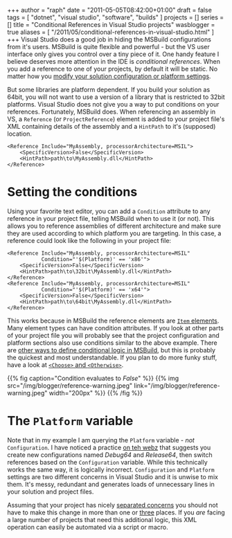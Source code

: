 +++
author = "raph"
date = "2011-05-05T08:42:00+01:00"
draft = false
tags = [ "dotnet", "visual studio", "software", "builds" ]
projects = []
series = []
title = "Conditional References in Visual Studio projects"
wasblogger = true
aliases = [ "/2011/05/conditional-references-in-visual-studio.html" ]
+++
Visual Studio does a good job in hiding the MSBuild configurations from it's users. MSBuild is quite flexible and powerful - but the VS user interface only gives you control over a tiny piece of it. One handy feature I believe deserves more attention in the IDE is *conditional references*. When you add a reference to one of your projects, by default it will be static. No matter how you [modify your solution configuration or platform settings](/2011/04/targeting-platforms-in-visual-studio.html).

But some libraries are platform dependent. If you build your solution as 64bit, you will not want to use a version of a library that is restricted to 32bit platforms. Visual Studio does not give you a way to put conditions on your references. Fortunately, MSBuild does. When referencing an assembly in VS, a `Reference` (or `ProjectReference`) element is added to your project file's XML containing details of the assembly and a `HintPath` to it's (supposed) location.

    <Reference Include="MyAssembly, processorArchitecture=MSIL">
        <SpecificVersion>False</SpecificVersion>
        <HintPath>path\to\MyAssembly.dll</HintPath>
    </Reference>

# Setting the conditions
Using your favorite text editor, you can add a `Condition` attribute to any reference in your project file, telling MSBuild when to use it (or not). This allows you to reference assemblies of different architecture and make sure they are used according to which platform you are targeting. In this case, a reference could look like the following in your project file: 

    <Reference Include="MyAssembly, processorArchitecture=MSIL"
               Condition="'$(Platform)' == 'x86'">
        <SpecificVersion>False</SpecificVersion>
        <HintPath>path\to\32bit\MyAssembly.dll</HintPath>
    </Reference>
    <Reference Include="MyAssembly, processorArchitecture=MSIL" 
               Condition="'$(Platform)' == 'x64'">
        <SpecificVersion>False</SpecificVersion>
        <HintPath>path\to\64bit\MyAssembly.dll</HintPath>
    </Reference>

This works because in MSBuild the reference elements are [`Item` elements](http://msdn.microsoft.com/en-us/library/ms164283%28v=VS.100%29.aspx). Many element types can have condition attributes. If you look at other parts of your project file you will probably see that the project configuration and platform sections also use conditions similar to the above example. There are [other ways to define conditional logic in MSBuild](http://msdn.microsoft.com/en-us/library/ms164307.aspx), but this is probably the quickest and most understandable. If you plan to do more funky stuff, have a look at [`<Choose>` and `<Otherwise>`](http://msdn.microsoft.com/en-us/library/ms164282.aspx).

{{% fig caption="Condition evaluates to *False*" %}}
{{% img src="/img/blogger/reference-warning.jpeg" link="/img/blogger/reference-warning.jpeg" width="200px" %}}
{{% /fig %}}

# The `Platform` variable
Note that in my example I am querying the `Platform` variable - *not* `Configuration`. I have noticed a practice [on teh webz](http://dev.monogram.sk/websvn/filedetails.php?repname=graphstudio&path=%2Ftrunk%2Fgraphstudio.sln) that suggests you create new configurations named *Debug64* and *Release64*, then switch references based on the `Configuration` variable. While this technically works the same way, it is logically incorrect. `Configuration` and `Platform` settings are two different concerns in Visual Studio and it is unwise to mix them. It's messy, redundant and generates loads of unnecessary lines in your solution and project files.

Assuming that your project has nicely [separated concerns](http://en.wikipedia.org/wiki/Separation_of_concerns) you should not have to make this change in more than one or [three](http://en.wikipedia.org/wiki/Rule_of_three_%28programming%29) places. If you *are* facing a large number of projects that need this additional logic, this XML operation can easily be automated via a script or macro.
